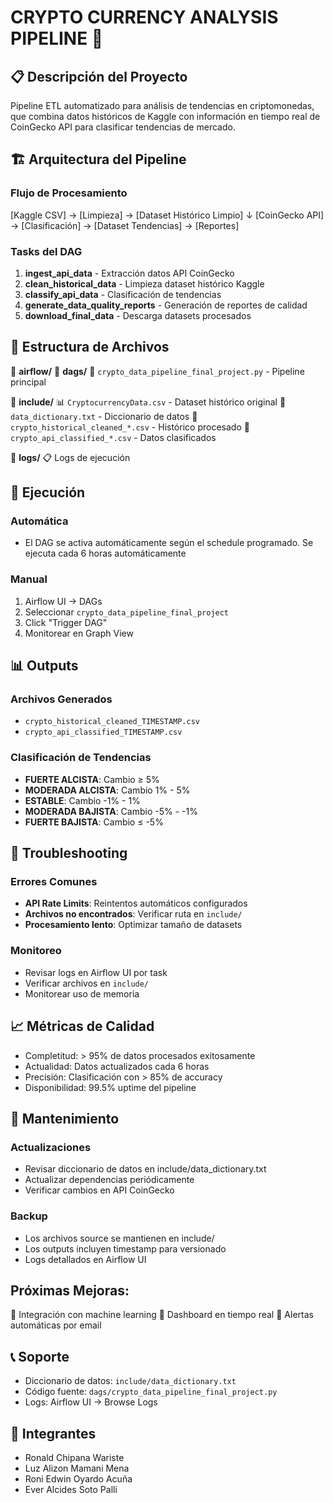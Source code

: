 # CRYPTO CURRENCY ANALYSIS PIPELINE 🚀

## 📋 Descripción del Proyecto
Pipeline ETL automatizado para análisis de tendencias en criptomonedas, que combina datos históricos de Kaggle con información en tiempo real de CoinGecko API para clasificar tendencias de mercado.


## 🏗️ Arquitectura del Pipeline

### Flujo de Procesamiento
[Kaggle CSV] → [Limpieza] → [Dataset Histórico Limpio]
↓
[CoinGecko API] → [Clasificación] → [Dataset Tendencias] → [Reportes]

### Tasks del DAG
1. **ingest_api_data** - Extracción datos API CoinGecko
2. **clean_historical_data** - Limpieza dataset histórico Kaggle  
3. **classify_api_data** - Clasificación de tendencias
4. **generate_data_quality_reports** - Generación de reportes de calidad
5. **download_final_data** - Descarga datasets procesados


## 📁 Estructura de Archivos

🔹 **airflow/**
   📂 **dags/**
      📄 `crypto_data_pipeline_final_project.py` - Pipeline principal
   
   📂 **include/**
      📊 `CryptocurrencyData.csv` - Dataset histórico original
      📝 `data_dictionary.txt` - Diccionario de datos
      🧹 `crypto_historical_cleaned_*.csv` - Histórico procesado
      🎯 `crypto_api_classified_*.csv` - Datos clasificados
   
   📂 **logs/**
      📋 Logs de ejecución


## 🚀 Ejecución
### Automática
- El DAG se activa automáticamente según el schedule programado. Se ejecuta cada 6 horas automáticamente

### Manual
1. Airflow UI → DAGs
2. Seleccionar `crypto_data_pipeline_final_project`
3. Click "Trigger DAG"
4. Monitorear en Graph View


## 📊 Outputs
### Archivos Generados
- `crypto_historical_cleaned_TIMESTAMP.csv`
- `crypto_api_classified_TIMESTAMP.csv`

### Clasificación de Tendencias
- **FUERTE ALCISTA**: Cambio ≥ 5%
- **MODERADA ALCISTA**: Cambio 1% - 5%
- **ESTABLE**: Cambio -1% - 1%
- **MODERADA BAJISTA**: Cambio -5% - -1%
- **FUERTE BAJISTA**: Cambio ≤ -5%


## 🔧 Troubleshooting
### Errores Comunes
- **API Rate Limits**: Reintentos automáticos configurados
- **Archivos no encontrados**: Verificar ruta en `include/`
- **Procesamiento lento**: Optimizar tamaño de datasets

### Monitoreo
- Revisar logs en Airflow UI por task
- Verificar archivos en `include/`
- Monitorear uso de memoria


## 📈 Métricas de Calidad
- Completitud: > 95% de datos procesados exitosamente
- Actualidad: Datos actualizados cada 6 horas
- Precisión: Clasificación con > 85% de accuracy
- Disponibilidad: 99.5% uptime del pipeline


## 🔄 Mantenimiento
### Actualizaciones
- Revisar diccionario de datos en include/data_dictionary.txt
- Actualizar dependencias periódicamente
- Verificar cambios en API CoinGecko

### Backup
- Los archivos source se mantienen en include/
- Los outputs incluyen timestamp para versionado
- Logs detallados en Airflow UI


## Próximas Mejoras:
🔮 Integración con machine learning
🔮 Dashboard en tiempo real
🔮 Alertas automáticas por email


## 📞 Soporte
- Diccionario de datos: `include/data_dictionary.txt`
- Código fuente: `dags/crypto_data_pipeline_final_project.py`
- Logs: Airflow UI → Browse Logs


## 👤 Integrantes
- Ronald Chipana Wariste
- Luz Alizon Mamani Mena
- Roni Edwin Oyardo Acuña
- Ever Alcides Soto Palli
